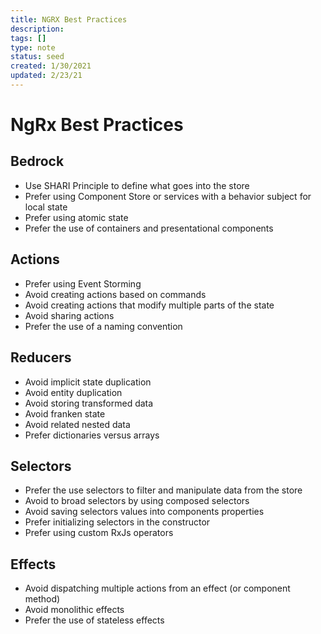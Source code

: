 ```yaml
---
title: NGRX Best Practices
description:
tags: []
type: note
status: seed
created: 1/30/2021
updated: 2/23/21
---
```


# NgRx Best Practices

## Bedrock

- Use SHARI Principle to define what goes into the store
- Prefer using Component Store or services with a behavior subject for local state
- Prefer using atomic state
- Prefer the use of containers and presentational components

## Actions

- Prefer using Event Storming
- Avoid creating actions based on commands
- Avoid creating actions that modify multiple parts of the state
- Avoid sharing actions
- Prefer the use of a naming convention

## Reducers

- Avoid implicit state duplication
- Avoid entity duplication
- Avoid storing transformed data
- Avoid franken state
- Avoid related nested data
- Prefer dictionaries versus arrays

## Selectors

- Prefer the use selectors to filter and manipulate data from the store
- Avoid to broad selectors by using composed selectors
- Avoid saving selectors values into components properties
- Prefer initializing selectors in the constructor
- Prefer using custom RxJs operators

## Effects

- Avoid dispatching multiple actions from an effect (or component method)
- Avoid monolithic effects
- Prefer the use of stateless effects
